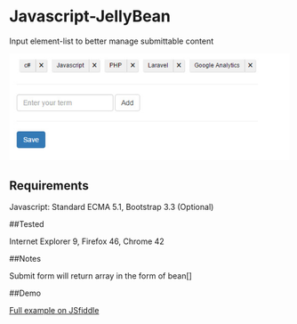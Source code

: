 # Javascript-JellyBean
Input element-list to better manage submittable content 

![alt text](https://github.com/clayhenry/Javascript-JellyBean/blob/master/jellyBean.jpg "JellyBean")


## Requirements
Javascript: Standard ECMA 5.1, 
Bootstrap 3.3 (Optional)

##Tested

Internet Explorer 9, 
Firefox 46, 
Chrome 42

##Notes

Submit form will return array in the form of bean[]


##Demo

[Full example on JSfiddle](https://jsfiddle.net/1kyL0qtp/)


